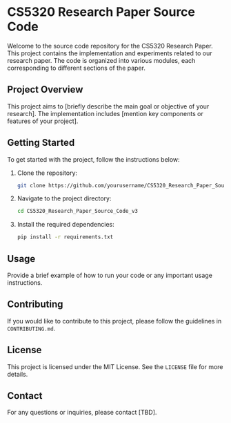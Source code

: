 # CS5320 Research Paper Source Code

Welcome to the source code repository for the CS5320 Research Paper. This project contains the implementation and experiments related to our research paper. The code is organized into various modules, each corresponding to different sections of the paper.

## Project Overview

This project aims to [briefly describe the main goal or objective of your research]. The implementation includes [mention key components or features of your project].

## Getting Started

To get started with the project, follow the instructions below:

1. Clone the repository:
    ```sh
    git clone https://github.com/yourusername/CS5320_Research_Paper_Source_Code_v3.git
    ```
2. Navigate to the project directory:
    ```sh
    cd CS5320_Research_Paper_Source_Code_v3
    ```
3. Install the required dependencies:
    ```sh
    pip install -r requirements.txt
    ```

## Usage

Provide a brief example of how to run your code or any important usage instructions.

## Contributing

If you would like to contribute to this project, please follow the guidelines in `CONTRIBUTING.md`.

## License

This project is licensed under the MIT License. See the `LICENSE` file for more details.

## Contact

For any questions or inquiries, please contact [TBD]. 
